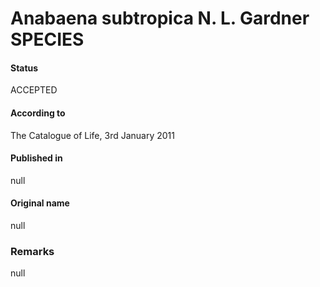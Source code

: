 # Anabaena subtropica N. L. Gardner SPECIES

#### Status
ACCEPTED

#### According to
The Catalogue of Life, 3rd January 2011

#### Published in
null

#### Original name
null

### Remarks
null